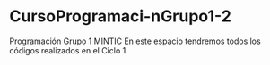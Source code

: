 # CursoProgramaci-nGrupo1-2
Programación Grupo 1 MINTIC
En este espacio tendremos todos los códigos realizados en el Ciclo 1
